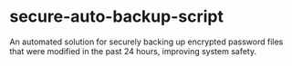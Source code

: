 # secure-auto-backup-script
 An automated solution for securely backing up encrypted password files that were modified in the past 24 hours, improving system safety.
